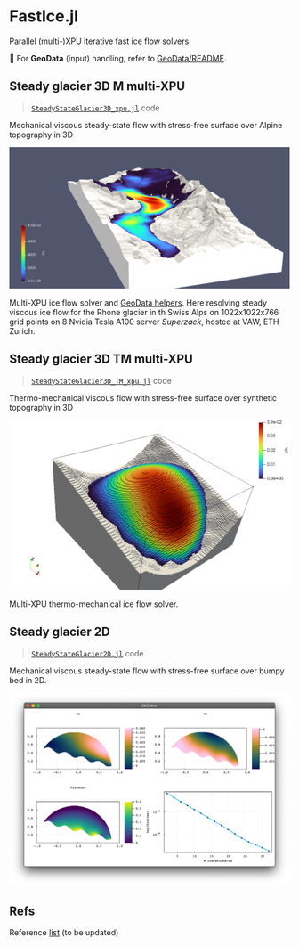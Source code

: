 # FastIce.jl
Parallel (multi-)XPU iterative fast ice flow solvers

:book: For **GeoData** (input) handling, refer to [GeoData/README](GeoData/README.md).

## Steady glacier 3D M multi-XPU

> [`SteadyStateGlacier3D_xpu.jl`](scripts3D/SteadyStateGlacier3D_xpu.jl) code

Mechanical viscous steady-state flow with stress-free surface over Alpine topography in 3D

<img src="docs/images/rhone3D_1022x1022x766.png" alt="Steady-state Rhone glacier in 3D" width="800">

Multi-XPU ice flow solver and [GeoData helpers](GeoData). Here resolving steady viscous ice flow for the Rhone glacier in th Swiss Alps on 1022x1022x766 grid points on 8 Nvidia Tesla A100 server _Superzack_, hosted at VAW, ETH Zurich.

## Steady glacier 3D TM multi-XPU

> [`SteadyStateGlacier3D_TM_xpu.jl`](scripts3D/SteadyStateGlacier3D_TM_xpu.jl) code

Thermo-mechanical viscous flow with stress-free surface over synthetic topography in 3D

<img src="docs/images/synthetic_turtle3D.png" alt="Thermo-mechanical iceflow in 3D" width="800">

Multi-XPU thermo-mechanical ice flow solver.

## Steady glacier 2D

> [`SteadyStateGlacier2D.jl`](scripts/SteadyStateGlacier2D.jl) code

Mechanical viscous steady-state flow with stress-free surface over bumpy bed in 2D.

<img src="docs/images/SteadyStateGlacier2D.png" alt="Steady-state glacier in 2D" width="800">


## Refs
Reference [list](/docs/references.md) (to be updated)

